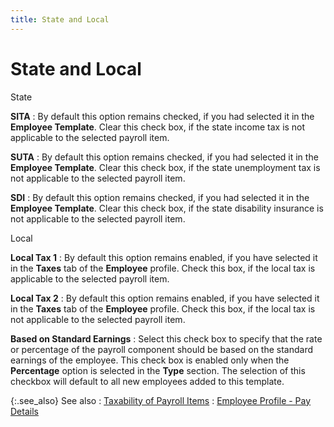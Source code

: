 ```yaml
---
title: State and Local
---
```


# State and Local


State


**SITA**
: By default this option remains checked, if you had  selected it in the **Employee Template**.  Clear this check box, if the state income tax is not applicable to the  selected payroll item.


**SUTA**
: By default this option remains checked, if you had  selected it in the **Employee Template**.  Clear this check box, if the state unemployment tax is not applicable  to the selected payroll item.


**SDI**
: By default this option remains checked, if you had  selected it in the **Employee Template**.  Clear this check box, if the state disability insurance is not applicable  to the selected payroll item.


Local


**Local Tax 1**
: By default this option remains enabled, if you have  selected it in the **Taxes** tab of  the **Employee** profile. Check this  box, if the local tax is applicable to the selected payroll item.


**Local Tax 2**
: By default this option remains enabled, if you have  selected it in the **Taxes** tab of  the **Employee** profile. Check this  box, if the local tax is not applicable to the selected payroll item.


**Based on Standard Earnings**
: Select this check box to specify that the rate or  percentage of the payroll component should be based on the standard earnings  of the employee. This check box is enabled only when the **Percentage**  option is selected in the **Type**  section. The selection of this checkbox will default to all new employees  added to this template.


{:.see_also}
See also
: [Taxability  of Payroll Items]({{site.prl_baseurl}}/misc/taxability_of_payroll_items.html)
: [Employee  Profile - Pay Details]({{site.prl_baseurl}}/misc/the_employee_profile_pay_details.html)
